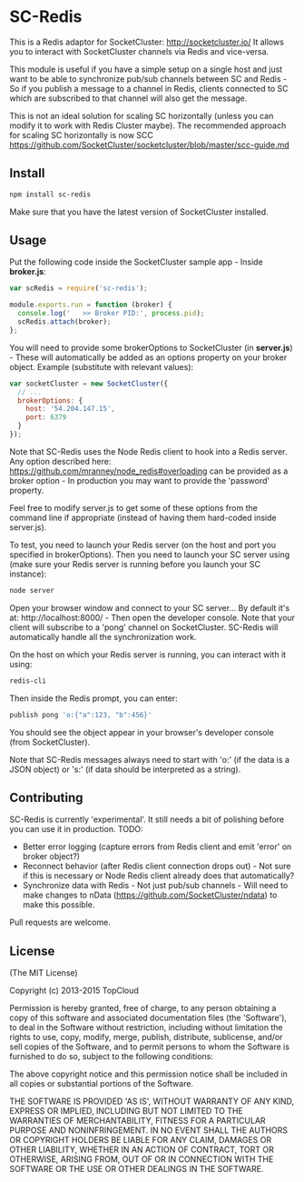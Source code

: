 SC-Redis
======

This is a Redis adaptor for SocketCluster: http://socketcluster.io/
It allows you to interact with SocketCluster channels via Redis and vice-versa.

This module is useful if you have a simple setup on a single host and just want to be able to synchronize pub/sub channels between SC and Redis - So if you publish a message to a channel in Redis, clients connected to SC which are subscribed to that channel will also get the message.

This is not an ideal solution for scaling SC horizontally (unless you can modify it to work with Redis Cluster maybe). The recommended approach for scaling SC horizontally is now SCC https://github.com/SocketCluster/socketcluster/blob/master/scc-guide.md

## Install

```bash
npm install sc-redis
```

Make sure that you have the latest version of SocketCluster installed.

## Usage

Put the following code inside the SocketCluster sample app - Inside **broker.js**:

```js
var scRedis = require('sc-redis');

module.exports.run = function (broker) {
  console.log('   >> Broker PID:', process.pid);
  scRedis.attach(broker);
};
```

You will need to provide some brokerOptions to SocketCluster (in **server.js**) - These will automatically be added as an options property on your broker object.
Example (substitute with relevant values):

```js
var socketCluster = new SocketCluster({
  // ...
  brokerOptions: {
    host: '54.204.147.15',
    port: 6379
  }
});
```

Note that SC-Redis uses the Node Redis client to hook into a Redis server.
Any option described here: https://github.com/mranney/node_redis#overloading can be provided as a broker option - In production you may want to provide the 'password' property.

Feel free to modify server.js to get some of these options from the command line if appropriate (instead of having them hard-coded inside server.js).

To test, you need to launch your Redis server (on the host and port you specified in brokerOptions).
Then you need to launch your SC server using (make sure your Redis server is running before you launch your SC instance):

```bash
node server
```

Open your browser window and connect to your SC server... By default it's at: http://localhost:8000/ - Then open the developer console.
Note that your client will subscribe to a 'pong' channel on SocketCluster. SC-Redis will automatically handle all the synchronization work.

On the host on which your Redis server is running, you can interact with it using:

```bash
redis-cli
```

Then inside the Redis prompt, you can enter:

```bash
publish pong 'o:{"a":123, "b":456}'
```

You should see the object appear in your browser's developer console (from SocketCluster).

Note that SC-Redis messages always need to start with 'o:' (if the data is a JSON object) or 's:' (if data should be interpreted as a string).

 
## Contributing

SC-Redis is currently 'experimental'. It still needs a bit of polishing before you can use it in production.
TODO:
- Better error logging (capture errors from Redis client and emit 'error' on broker object?)
- Reconnect behavior (after Redis client connection drops out) - Not sure if this is necessary or Node Redis client already does that automatically?
- Synchronize data with Redis - Not just pub/sub channels - Will need to make changes to nData (https://github.com/SocketCluster/ndata) to make this possible.

Pull requests are welcome.
 
 
## License

(The MIT License)

Copyright (c) 2013-2015 TopCloud

Permission is hereby granted, free of charge, to any person obtaining a copy of this software and associated documentation files (the 'Software'), to deal in the Software without restriction, including without limitation the rights to use, copy, modify, merge, publish, distribute, sublicense, and/or sell copies of the Software, and to permit persons to whom the Software is furnished to do so, subject to the following conditions:

The above copyright notice and this permission notice shall be included in all copies or substantial portions of the Software.

THE SOFTWARE IS PROVIDED 'AS IS', WITHOUT WARRANTY OF ANY KIND, EXPRESS OR IMPLIED, INCLUDING BUT NOT LIMITED TO THE WARRANTIES OF MERCHANTABILITY, FITNESS FOR A PARTICULAR PURPOSE AND NONINFRINGEMENT. IN NO EVENT SHALL THE AUTHORS OR COPYRIGHT HOLDERS BE LIABLE FOR ANY CLAIM, DAMAGES OR OTHER LIABILITY, WHETHER IN AN ACTION OF CONTRACT, TORT OR OTHERWISE, ARISING FROM, OUT OF OR IN CONNECTION WITH THE SOFTWARE OR THE USE OR OTHER DEALINGS IN THE SOFTWARE.
